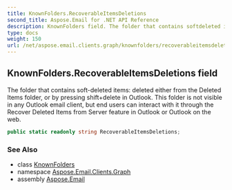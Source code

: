 ```yaml
---
title: KnownFolders.RecoverableItemsDeletions
second_title: Aspose.Email for .NET API Reference
description: KnownFolders field. The folder that contains softdeleted items deleted either from the Deleted Items folder or by pressing shiftdelete in Outlook. This folder is not visible in any Outlook email client but end users can interact with it through the Recover Deleted Items from Server feature in Outlook or Outlook on the web
type: docs
weight: 150
url: /net/aspose.email.clients.graph/knownfolders/recoverableitemsdeletions/
---
```

## KnownFolders.RecoverableItemsDeletions field

The folder that contains soft-deleted items: deleted either from the Deleted Items folder, or by pressing shift+delete in Outlook. This folder is not visible in any Outlook email client, but end users can interact with it through the Recover Deleted Items from Server feature in Outlook or Outlook on the web.

```csharp
public static readonly string RecoverableItemsDeletions;
```

### See Also

* class [KnownFolders](../)
* namespace [Aspose.Email.Clients.Graph](../../knownfolders/)
* assembly [Aspose.Email](../../../)


